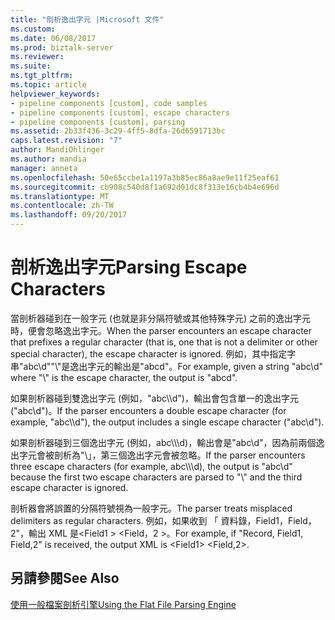 ```yaml
---
title: "剖析逸出字元 |Microsoft 文件"
ms.custom: 
ms.date: 06/08/2017
ms.prod: biztalk-server
ms.reviewer: 
ms.suite: 
ms.tgt_pltfrm: 
ms.topic: article
helpviewer_keywords:
- pipeline components [custom], code samples
- pipeline components [custom], escape characters
- pipeline components [custom], parsing
ms.assetid: 2b33f436-3c29-4ff5-8dfa-26d6591713bc
caps.latest.revision: "7"
author: MandiOhlinger
ms.author: mandia
manager: anneta
ms.openlocfilehash: 50e65ccbe1a1197a3b85ec86a8ae9e11f25eaf61
ms.sourcegitcommit: cb908c540d8f1a692d01dc8f313e16cb4b4e696d
ms.translationtype: MT
ms.contentlocale: zh-TW
ms.lasthandoff: 09/20/2017
---
```

# <a name="parsing-escape-characters"></a><span data-ttu-id="4cc0f-102">剖析逸出字元</span><span class="sxs-lookup"><span data-stu-id="4cc0f-102">Parsing Escape Characters</span></span>
<span data-ttu-id="4cc0f-103">當剖析器碰到在一般字元 (也就是非分隔符號或其他特殊字元) 之前的逸出字元時，便會忽略逸出字元。</span><span class="sxs-lookup"><span data-stu-id="4cc0f-103">When the parser encounters an escape character that prefixes a regular character (that is, one that is not a delimiter or other special character), the escape character is ignored.</span></span> <span data-ttu-id="4cc0f-104">例如，其中指定字串"abc\d""\\"是逸出字元的輸出是"abcd"。</span><span class="sxs-lookup"><span data-stu-id="4cc0f-104">For example, given a string "abc\d" where "\\" is the escape character, the output is "abcd".</span></span>  
  
 <span data-ttu-id="4cc0f-105">如果剖析器碰到雙逸出字元 (例如，"abc\\\d")，輸出會包含單一的逸出字元 ("abc\d")。</span><span class="sxs-lookup"><span data-stu-id="4cc0f-105">If the parser encounters a double escape character (for example, "abc\\\d"), the output includes a single escape character ("abc\d").</span></span>  
  
 <span data-ttu-id="4cc0f-106">如果剖析器碰到三個逸出字元 (例如，abc\\\\\d)，輸出會是"abc\d"，因為前兩個逸出字元會被剖析為"\\」，第三個逸出字元會被忽略。</span><span class="sxs-lookup"><span data-stu-id="4cc0f-106">If the parser encounters three escape characters (for example, abc\\\\\d), the output is "abc\d" because the first two escape characters are parsed to "\\" and the third escape character is ignored.</span></span>  
  
 <span data-ttu-id="4cc0f-107">剖析器會將誤置的分隔符號視為一般字元。</span><span class="sxs-lookup"><span data-stu-id="4cc0f-107">The parser treats misplaced delimiters as regular characters.</span></span> <span data-ttu-id="4cc0f-108">例如，如果收到 「 資料錄，Field1，Field，2"，輸出 XML 是\<Field1 > \<Field，2 >。</span><span class="sxs-lookup"><span data-stu-id="4cc0f-108">For example, if "Record, Field1, Field,2" is received, the output XML is \<Field1> \<Field,2>.</span></span>  
  
## <a name="see-also"></a><span data-ttu-id="4cc0f-109">另請參閱</span><span class="sxs-lookup"><span data-stu-id="4cc0f-109">See Also</span></span>  
 [<span data-ttu-id="4cc0f-110">使用一般檔案剖析引擎</span><span class="sxs-lookup"><span data-stu-id="4cc0f-110">Using the Flat File Parsing Engine</span></span>](../core/using-the-flat-file-parsing-engine.md)